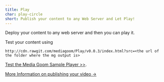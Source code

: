 ```yaml
---
title: Play
char: play-circle
short: Publish your content to any Web Server and Let Play! 
---
```


Deploy your content to any web server and then you can play it.

Test your content using 

`http://cdn.rawgit.com/mediagoom/Play/v0.0.3/index.html?src=<the url of the folder where the mg output is>`


[Test the Media Goom Sample Player >>](http://play.mediagoom.com/play/?src=/dash).


[More Information on publishing your video ->](https://github.com/mediagoom/mg/wiki/serve)
